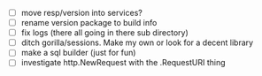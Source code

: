 - [ ] move resp/version into services?
- [ ] rename version package to build info
- [ ] fix logs (there all going in there sub directory)
- [ ] ditch gorilla/sessions. Make my own or look for a decent library
- [ ] make a sql builder (just for fun)
- [ ] investigate http.NewRequest with the .RequestURI thing
